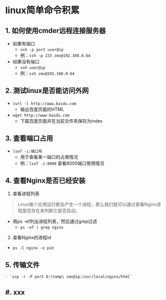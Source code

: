 # linux简单命令积累
<ClientOnly>
  <Valine></Valine>
</ClientOnly>

## 1. 如何使用cmder远程连接服务器
- 如果有端口
    - `ssh -p port user@ip`
    - 例：`ssh -p 233 zmx@192.168.0.64`
- 如果没有端口
    - `ssh user@ip`
    - 例：`ssh zmx@192.168.0.64`

## 2. 测试linux是否能访问外网
- `curl -l http://www.baidu.com` 
    - 输出百度页面的HTML
- `wget http://www.baidu.com`
    - 下载百度页面并在当前文件夹保存为index

## 3. 查看端口占用
- `lsof -i:端口号`
    - 用于查看某一端口的占用情况
    - 例：`lsof -i:8000` 查看8000端口使用情况

## 4. 查看Nginx是否已经安装
1. 查看进程列表
> Linux每个应用运行都会产生一个进程，那么我们就可以通过查看Nginx进程是否存在来判断它是否启动。
- 用ps -ef列出进程列表，然后通过grep过滤
    - `ps -ef | grep nginx`

2. 查看Nginx的进程id
- `ps -C nginx -o pid`

## 5. 传输文件
    - `scp -r -P port D:\temp\ zmx@ip:/usr/local/nginx/html`

## #. xxx